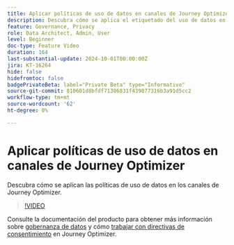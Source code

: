 ```yaml
---
title: Aplicar políticas de uso de datos en canales de Journey Optimizer
description: Descubra cómo se aplica el etiquetado del uso de datos en los canales de Journey Optimizer.
feature: Governance, Privacy
role: Data Architect, Admin, User
level: Beginner
doc-type: Feature Video
duration: 164
last-substantial-update: 2024-10-01T00:00:00Z
jira: KT-16264
hide: false
hidefromtoc: false
badgePrivateBeta: label="Private Beta" type="Informative"
source-git-commit: 810601d8bfdf71386831f439877316b3a91d5cc2
workflow-type: tm+mt
source-wordcount: '62'
ht-degree: 0%

---
```



# Aplicar políticas de uso de datos en canales de Journey Optimizer

Descubra cómo se aplican las políticas de uso de datos en los canales de Journey Optimizer.

>[!VIDEO](https://video.tv.adobe.com/v/3434901/?learn=on)

Consulte la documentación del producto para obtener más información sobre [gobernanza de datos](https://experienceleague.adobe.com/en/docs/journey-optimizer/using/privacy/action-privacy-restricted) y cómo [trabajar con directivas de consentimiento](https://experienceleague.adobe.com/en/docs/journey-optimizer/using/privacy/consent/consent-restricted) en Journey Optimizer.